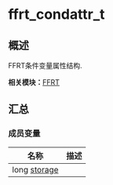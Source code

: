 # ffrt_condattr_t


## 概述

FFRT条件变量属性结构.

**相关模块：**[FFRT](_f_f_r_t.md)


## 汇总


### 成员变量

| 名称 | 描述 | 
| -------- | -------- |
| long [storage](_f_f_r_t.md#storage-56) |  | 

